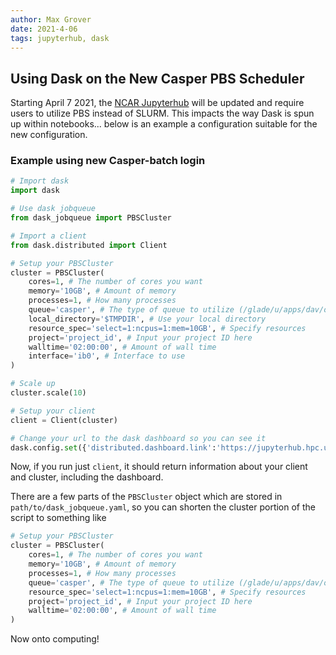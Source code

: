 ```yaml
---
author: Max Grover
date: 2021-4-06
tags: jupyterhub, dask
---
```


## Using Dask on the New Casper PBS Scheduler

Starting April 7 2021, the [NCAR Jupyterhub](https://jupyterhub.ucar.edu) will be updated and require users to utilize PBS instead of SLURM. This impacts the way Dask is spun up within notebooks... below is an example a configuration suitable for the new configuration.

### Example using new Casper-batch login

```python
# Import dask
import dask

# Use dask jobqueue
from dask_jobqueue import PBSCluster

# Import a client
from dask.distributed import Client

# Setup your PBSCluster
cluster = PBSCluster(
    cores=1, # The number of cores you want
    memory='10GB', # Amount of memory
    processes=1, # How many processes
    queue='casper', # The type of queue to utilize (/glade/u/apps/dav/opt/usr/bin/execcasper)
    local_directory='$TMPDIR', # Use your local directory
    resource_spec='select=1:ncpus=1:mem=10GB', # Specify resources
    project='project_id', # Input your project ID here
    walltime='02:00:00', # Amount of wall time
    interface='ib0', # Interface to use
)

# Scale up
cluster.scale(10)

# Setup your client
client = Client(cluster)

# Change your url to the dask dashboard so you can see it
dask.config.set({'distributed.dashboard.link':'https://jupyterhub.hpc.ucar.edu/stable/user/{USER}/proxy/{port}/status'})
```

Now, if you run just `client`, it should return information about your client and cluster, including the dashboard.

There are a few parts of the `PBSCluster` object which are stored in `path/to/dask_jobqueue.yaml`, so you can shorten the cluster portion of the script to something like

```python
# Setup your PBSCluster
cluster = PBSCluster(
    cores=1, # The number of cores you want
    memory='10GB', # Amount of memory
    processes=1, # How many processes
    queue='casper', # The type of queue to utilize (/glade/u/apps/dav/opt/usr/bin/execcasper)
    resource_spec='select=1:ncpus=1:mem=10GB', # Specify resources
    project='project_id', # Input your project ID here
    walltime='02:00:00', # Amount of wall time
)
```

Now onto computing!
